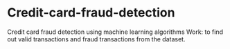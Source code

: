# Credit-card-fraud-detection
Credit card fraud detection using machine learning algorithms Work: to find out valid transactions and fraud transactions from the dataset.
